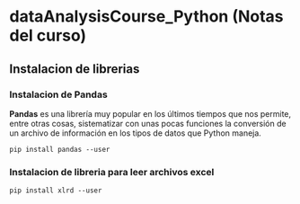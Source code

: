 # dataAnalysisCourse_Python (Notas del curso)

## Instalacion de librerias

### Instalacion de Pandas

**Pandas** es una librería muy popular en los últimos tiempos que nos permite, entre otras cosas, sistematizar con unas pocas funciones la conversión de un archivo de información en los tipos de datos que Python maneja.

```
pip install pandas --user
```

### Instalacion de libreria para leer archivos excel

```
pip install xlrd --user
```
